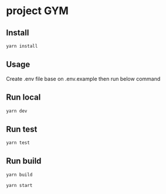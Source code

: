 # project GYM

## Install

```sh
yarn install
```

## Usage

Create .env file base on .env.example then run below command

## Run local

```sh
yarn dev
```

## Run test

```sh
yarn test
```

## Run build

```sh
yarn build
```

```sh
yarn start
```
